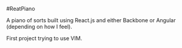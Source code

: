 #ReatPiano

A piano of sorts built using React.js and either Backbone or Angular (depending on how I feel).

First project trying to use VIM.
